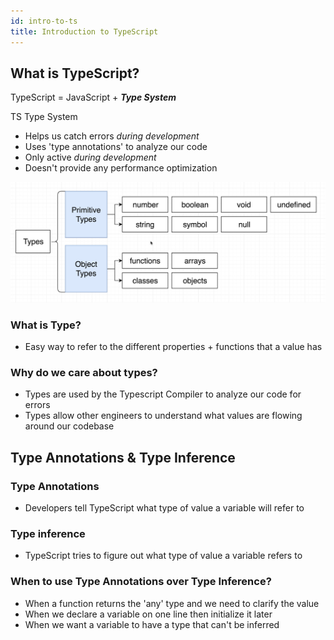 ```yaml
---
id: intro-to-ts
title: Introduction to TypeScript
---
```


## What is TypeScript?

TypeScript = JavaScript + ***Type System***

TS Type System
 - Helps us catch errors *during development*
 - Uses 'type annotations' to analyze our code
 - Only active *during development*
 - Doesn't provide any performance optimization

![Types](/img/typescript-types.png)

### What is Type?

- Easy way to refer to the different properties + functions that a value has

### Why do we care about types?

- Types are used by the Typescript Compiler to analyze our code for errors
- Types allow other engineers to understand what values are flowing around our codebase

## Type Annotations & Type Inference

### Type Annotations

- Developers tell TypeScript what type of value a variable will refer to

### Type inference

- TypeScript tries to figure out what type of value a variable refers to

### When to use Type Annotations over Type Inference?

- When a function returns the 'any' type and we need to clarify the value
- When we declare a variable on one line then initialize it later
- When we want a variable to have a type that can't be inferred